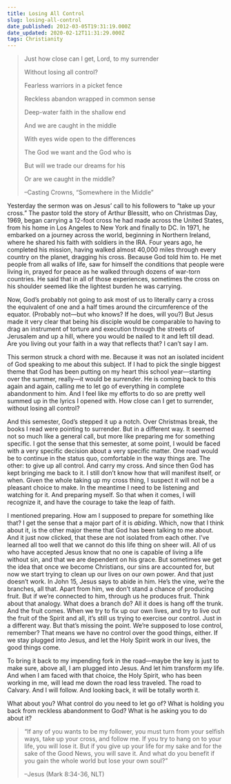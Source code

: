 ```yaml
---
title: Losing All Control
slug: losing-all-control
date_published: 2012-03-05T19:31:19.000Z
date_updated: 2020-02-12T11:31:29.000Z
tags: Christianity
---
```


> Just how close can I get, Lord, to my surrender
> 
> Without losing all control?
> 
> Fearless warriors in a picket fence
> 
> Reckless abandon wrapped in common sense
> 
> Deep-water faith in the shallow end
> 
> And we are caught in the middle
> 
> With eyes wide open to the differences
> 
> The God we want and the God who is
> 
> But will we trade our dreams for his
> 
> Or are we caught in the middle?
> 
> –Casting Crowns, “Somewhere in the Middle”

Yesterday the sermon was on Jesus’ call to his followers to “take up your cross.” The pastor told the story of Arthur Blessitt, who on Christmas Day, 1969, began carrying a 12-foot cross he had made across the United States, from his home in Los Angeles to New York and finally to DC. In 1971, he embarked on a journey across the world, beginning in Northern Ireland, where he shared his faith with soldiers in the IRA. Four years ago, he completed his mission, having walked almost 40,000 miles through every country on the planet, dragging his cross. Because God told him to. He met people from all walks of life, saw for himself the conditions that people were living in, prayed for peace as he walked through dozens of war-torn countries. He said that in all of those experiences, sometimes the cross on his shoulder seemed like the lightest burden he was carrying.

Now, God’s probably not going to ask most of us to literally carry a cross the equivalent of one and a half times around the circumference of the equator. (Probably not—but who knows? If he does, will you?) But Jesus made it very clear that being his disciple would be comparable to having to drag an instrument of torture and execution through the streets of Jerusalem and up a hill, where you would be nailed to it and left till dead. Are you living out your faith in a way that reflects that? I can’t say I am.

This sermon struck a chord with me. Because it was not an isolated incident of God speaking to me about this subject. If I had to pick the single biggest theme that God has been putting on my heart this school year—starting over the summer, really—it would be *surrender*. He is coming back to this again and again, calling me to let go of everything in complete abandonment to him. And I feel like my efforts to do so are pretty well summed up in the lyrics I opened with. How close can I get to surrender, without losing all control?

And this semester, God’s stepped it up a notch. Over Christmas break, the books I read were pointing to surrender. But in a different way. It seemed not so much like a general call, but more like preparing me for something specific. I got the sense that this semester, at some point, I would be faced with a very specific decision about a very specific matter. One road would be to continue in the status quo, comfortable in the way things are. The other: to give up all control. And carry my cross. And since then God has kept bringing me back to it. I still don’t know how that will manifest itself, or when. Given the whole taking up my cross thing, I suspect it will not be a pleasant choice to make. In the meantime I need to be listening and watching for it. And preparing myself. So that when it comes, I will recognize it, and have the courage to take the leap of faith.

I mentioned preparing. How am I supposed to prepare for something like that? I get the sense that a major part of it is *abiding*. Which, now that I think about it, is the other major theme that God has been talking to me about. And it just now clicked, that these are not isolated from each other. I’ve learned all too well that we cannot do this life thing on sheer will. All of us who have accepted Jesus know that no one is capable of living a life without sin, and that we are dependent on his grace. But sometimes we get the idea that once we become Christians, our sins are accounted for, but now we start trying to clean up our lives on our own power. And that just doesn’t work. In John 15, Jesus says to abide in him. He’s the vine, we’re the branches, all that. Apart from him, we don’t stand a chance of producing fruit. But if we’re connected to him, through us he produces fruit. Think about that analogy. What does a branch do? All it does is hang off the trunk. And the fruit comes. When we try to fix up our own lives, and try to live out the fruit of the Spirit and all, it’s still us trying to exercise our control. Just in a different way. But that’s missing the point. We’re supposed to lose control, remember? That means we have no control over the good things, either. If we stay plugged into Jesus, and let the Holy Spirit work in our lives, the good things come.

To bring it back to my impending fork in the road—maybe the key is just to make sure, above all, I am plugged into Jesus. And let him transform my life. And when I am faced with that choice, the Holy Spirit, who has been working in me, will lead me down the road less traveled. The road to Calvary. And I will follow. And looking back, it will be totally worth it.

What about you? What control do you need to let go of? What is holding you back from reckless abandonment to God? What is he asking you to do about it?

> “If any of you wants to be my follower, you must turn from your selfish ways, take up your cross, and follow me. If you try to hang on to your life, you will lose it. But if you give up your life for my sake and for the sake of the Good News, you will save it. And what do you benefit if you gain the whole world but lose your own soul?”
> 
> –Jesus (Mark 8:34-36, NLT)
